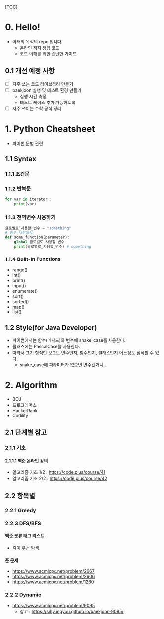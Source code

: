 [TOC]

# 0. Hello!
- 아래의 목적의 repo 입니다.
    - 온라인 저지 정답 코드
    - 코드 이해를 위한 간단한 가이드

## 0.1 개선 예정 사항
- [ ] 자주 쓰는 코드 라이브러리 만들기
- [ ] baekjoon 실행 및 테스트 환경 만들기
  - 실행 시간 측정
  - 테스트 케이스 추가 가능하도록
- [ ] 자주 쓰이는 수학 공식 정리

# 1. Python Cheatsheet
- 파이썬 문법 관련

## 1.1 Syntax

### 1.1.1 조건문

### 1.1.2 반복문
```python
for var in iterator :
    print(var)
```

### 1.1.3 전역변수 사용하기
```python
글로벌로_사용할_변수 = "something"
# 함수 내부에서 
def some_function(parameter):
    global 글로벌로_사용할_변수
    print(글로벌로_사용할_변수) # something 
```

### 1.1.4 Built-In Functions
- range()
- int()
- print()
- input()
- enumerate()
- sort()
- sorted()
- map()
- list()

## 1.2 Style(for Java Developer)
- 파이썬에서는 함수(메서드)와 변수에 snake_case를 사용한다.
- 클래스에는 PascalCase를 사용한다.
- 따라서 표기 형식만 보고도 변수인지, 함수인지, 클래스인지 어느정도 짐작할 수 있다.
    - snake_case에 파라미터가 없으면 변수겠거니..


# 2. Algorithm

- BOJ
- 프로그래머스
- HackerRank
- Codility

## 2.1 단계별 참고
### 2.1.1 기초
#### 2.1.1.1 백준 온라인 강의
- 알고리즘 기초 1/2 : <https://code.plus/course/41>
- 알고리즘 기초 2/2 : <https://code.plus/course/42>

## 2.2 항목별

### 2.2.1 Greedy

### 2.2.3 DFS/BFS

#### 백준 분류 태그 리스트
- [깊이 우선 탐색](https://www.acmicpc.net/problemset?sort=ac_desc&algo=127)

#### 푼 문제
- <https://www.acmicpc.net/problem/2667>
- <https://www.acmicpc.net/problem/2606>
- <https://www.acmicpc.net/problem/1260>

### 2.2.2 Dynamic
- <https://www.acmicpc.net/problem/9095>
    - 참고 : <https://sihyungyou.github.io/baekjoon-9095/>
    

